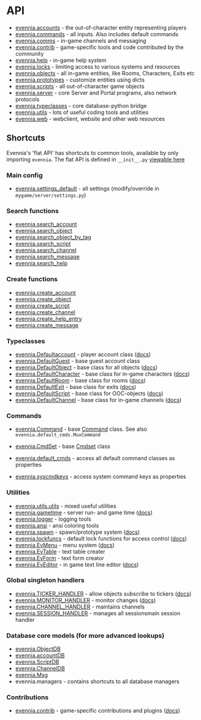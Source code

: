 # API

- [evennia.accounts](api:evennia.accounts) - the out-of-character entity representing players
- [evennia.commands](api:evennia.commands) - all inputs. Also includes default commands
- [evennia.comms](api:evennia.comms) - in-game channels and messaging
- [evennia.contrib](api:evennia.contrib) - game-specific tools and code contributed by the community
- [evennia.help](api:evennia.help) - in-game help system
- [evennia.locks](api:evennia.locks) - limiting access to various systems and resources
- [evennia.objects](api:evennia.objects) - all in-game entities, like Rooms, Characters, Exits etc
- [evennia.prototypes](api:evennia.prototypes) - customize entities using dicts
- [evennia.scripts](api:evennia.scripts) - all out-of-character game objects
- [evennia.server](api:evennia.server) - core Server and Portal programs, also network protocols
- [evennia.typeclasses](api:evennia.typeclasses) - core database-python bridge
- [evennia.utils](api:evennia.utils) - lots of useful coding tools and utilities
- [evennia.web](api:evennia.web) - webclient, website and other web resources



## Shortcuts

Evennia's 'flat API' has shortcuts to common tools, available by only importing `evennia`.
The flat API is defined in `__init__.py` [viewable here](github:evennia/__init__.py)


### Main config

- [evennia.settings_default](github:evennia/settings_default.py) - all settings (modify/override in `mygame/server/settings.py`)

### Search functions

- [evennia.search_account](api:evennia.utils.search#evennia.utils.search.search_account)
- [evennia.search_object](api:evennia.utils.search#evennia.utils.search.search_object)
- [evennia.search_object_by_tag](api:evennia.utils.search#evennia.utils.search_object_by_tag)
- [evennia.search_script](api:evennia.utils.search#evennia.utils.search_script)
- [evennia.search_channel](api:evennia.utils.search#evennia.utils.search_channel)
- [evennia.search_message](api:evennia.utils.search#evennia.utils.search_message)
- [evennia.search_help](api:evennia.utils.search#evennia.utils.search.search_help)

### Create functions

- [evennia.create_account](api:evennia.utils.create#evennia.utils.create.create_account)
- [evennia.create_object](api:evennia.utils.create#evennia.utils.create.create_object)
- [evennia.create_script](api:evennia.utils.create#evennia.utils.create.create_script)
- [evennia.create_channel](api:evennia.utils.create#evennia.utils.create.create_channel)
- [evennia.create_help_entry](api:evennia.utils.create#evennia.utils.create.create_help_entry)
- [evennia.create_message](api:evennia.utils.create#evennia.utils.create.create_message)

### Typeclasses

- [evennia.Defaultaccount](api:evennia.accounts.accounts#evennia.accounts.accounts.DefaultAccount) - player account class ([docs](Component/Accounts))
- [evennia.DefaultGuest](api:evennia.accounts.accounts#evennia.accounts.accounts.DefaultGuest) - base guest account class
- [evennia.DefaultObject](api:evennia.objects.objects#evennia.objects.objects.DefaultObject) - base class for all objects ([docs](Component/Objects))
- [evennia.DefaultCharacter](api:evennia.objects.objects#evennia.objects.objects.DefaultCharacter) - base class for in-game characters ([docs](Component/Objects#Character))
- [evennia.DefaultRoom](api:evennia.objects.objects#evennia.objects.objects.DefaultRoom) - base class for rooms ([docs](Component/Objects#Room))
- [evennia.DefaultExit](api:evennia.objects.objects#evennia.objects.objects.DefaultExit) - base class for exits ([docs](Component/Objects#Exit))
- [evennia.DefaultScript](api:evennia.scripts.scripts#evennia.scripts.scripts.DefaultScript) - base class for OOC-objects ([docs](Component/Scripts))
- [evennia.DefaultChannel](api:evennia.comms.comms#evennia.comms.comms.DefaultChannel) - base class for in-game channels ([docs](Channels))

### Commands

- [evennia.Command](api:evennia.commands.command#evennia.commands.command.Command) - base [Command](Component/Commands) class. See also `evennia.default_cmds.MuxCommand`
- [evennia.CmdSet](api:evennia.commands.cmdset#evennia.commands.cmdset.CmdSet) - base [Cmdset](CmdSet) class
- [evennia.default_cmds](api:Default-Command-Help) - access all default command classes as properties

- [evennia.syscmdkeys](api:Commands#System-Commands) - access system command keys as properties

### Utilities

- [evennia.utils.utils](api:evennia.utils.utils) - mixed useful utilities
- [evennia.gametime](api:evennia.utils.gametime) - server run- and game time ([docs](Component/Coding-Utils#gametime))
- [evennia.logger](api:evennia.utils.logger) - logging tools
- [evennia.ansi](api:evennia.utils.ansi) - ansi coloring tools
- [evennia.spawn](api:evennia.prototypes.spawner#evennia.prototypes.spawner.Spawn) - spawn/prototype system ([docs](Spawner))
- [evennia.lockfuncs](api:evennia.locks.lockfuncs) - default lock functions for access control ([docs](Component/Locks))
- [evennia.EvMenu](api:evennia.utils.evmenu#evennia.utils.evmenu.EvMenu) - menu system ([docs](Component/EvMenu))
- [evennia.EvTable](api:evennia.utils.evtable#evennia.utils.evtable.EvTable) - text table creater
- [evennia.EvForm](api:evennia.utils.evform#evennia.utils.evform.EvForm) - text form creator
- [evennia.EvEditor](api:evennia.utils.eveditor#evennia.utils.eveditor.EvEditor) - in game text line editor ([docs](Component/EvEditor))

### Global singleton handlers

- [evennia.TICKER_HANDLER](api:evennia.scripts.tickerhandler) - allow objects subscribe to tickers ([docs](Component/TickerHandler))
- [evennia.MONITOR_HANDLER](api:evennia.scripts.monitorhandler) - monitor changes ([docs](Component/MonitorHandler))
- [evennia.CHANNEL_HANDLER](api:evennia.comms.channelhandler) - maintains channels
- [evennia.SESSION_HANDLER](api:evennia.server.serverhandler) - manages all sessionsmain session handler

### Database core models (for more advanced lookups)

- [evennia.ObjectDB](api:evennia.objects.models#evennia.objects.models.ObjectDB)
- [evennia.accountDB](api:evennia.accounts.models#evennia.accounts.models.AccountDB)
- [evennia.ScriptDB](api:evennia.scripts.models#evennia.scripts.models.ScriptDB)
- [evennia.ChannelDB](api:evennia.channels.models#evennia.channels.models.ChannelDB)
- [evennia.Msg](api:evennia.comms.models#evennia.comms.models.Msg)
- evennia.managers - contains shortcuts to all database managers

### Contributions

- [evennia.contrib](https://github.com/evennia/evennia/blob/master/evennia/contrib/) -
game-specific contributions and plugins ([docs](https://github.com/evennia/evennia/blob/master/evennia/contrib/README.md))
